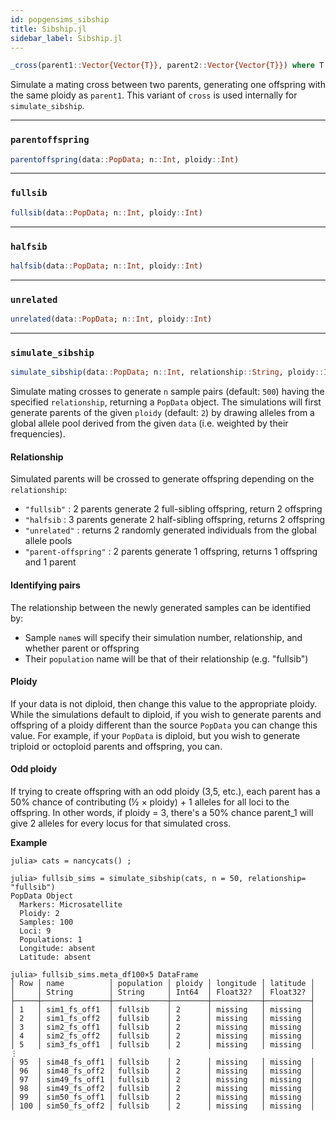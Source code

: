 ```yaml
---
id: popgensims_sibship
title: Sibship.jl
sidebar_label: Sibship.jl
---
```


```julia
_cross(parent1::Vector{Vector{T}}, parent2::Vector{Vector{T}}) where T <: Signed
```
Simulate a mating cross between two parents, generating one offspring with the same
ploidy as `parent1`. This variant of `cross` is used internally for `simulate_sibship`.

----

### `parentoffspring`
```julia
parentoffspring(data::PopData; n::Int, ploidy::Int)
```

----

### `fullsib`
```julia
fullsib(data::PopData; n::Int, ploidy::Int)
```
----

### `halfsib`
```julia
halfsib(data::PopData; n::Int, ploidy::Int)
```
----

### `unrelated`
```julia
unrelated(data::PopData; n::Int, ploidy::Int)
```

----

### `simulate_sibship`
```julia
simulate_sibship(data::PopData; n::Int, relationship::String, ploidy::Int)
```
Simulate mating crosses to generate `n` sample pairs (default: `500`) having the specified `relationship`, 
returning a `PopData` object. The simulations will first generate parents of the given `ploidy` (default: `2`) 
by drawing alleles from a global allele pool derived from the given `data` (i.e. weighted by their frequencies).

#### Relationship
Simulated parents will be crossed to generate offspring depending on the `relationship`:
- `"fullsib"` : 2 parents generate 2 full-sibling offspring, return 2 offspring
- `"halfsib` : 3 parents generate 2 half-sibling offspring, returns 2 offspring
- `"unrelated"` : returns 2 randomly generated individuals from the global allele pools
- `"parent-offspring"` : 2 parents generate 1 offspring, returns 1 offspring and 1 parent

#### Identifying pairs
The relationship between the newly generated samples can be identified by:
- Sample `name`s will specify their simulation number, relationship, and whether parent or offspring
- Their `population` name will be that of their relationship (e.g. "fullsib")

#### Ploidy
If your data is not diploid, then change this value to the appropriate ploidy. While the simulations default to 
diploid, if you wish to generate parents and offspring of a ploidy different than the source `PopData` you can 
change this value. For example, if your `PopData` is diploid, but you wish to generate triploid or octoploid 
parents and offspring, you can. 
#### Odd ploidy
If trying to create offspring with an odd ploidy (3,5, etc.), each parent has a 50% chance of 
contributing (½ × ploidy) + 1 alleles for all loci to the offspring. In other words, if ploidy = 3,
there's a 50% chance parent_1 will give 2 alleles for every locus for that simulated cross.

**Example**
```
julia> cats = nancycats() ;

julia> fullsib_sims = simulate_sibship(cats, n = 50, relationship= "fullsib")
PopData Object
  Markers: Microsatellite
  Ploidy: 2
  Samples: 100
  Loci: 9
  Populations: 1
  Longitude: absent
  Latitude: absent

julia> fullsib_sims.meta_df100×5 DataFrame
│ Row │ name          │ population │ ploidy │ longitude │ latitude │
│     │ String        │ String     │ Int64  │ Float32?  │ Float32? │
├─────┼───────────────┼────────────┼────────┼───────────┼──────────┤
│ 1   │ sim1_fs_off1  │ fullsib    │ 2      │ missing   │ missing  │
│ 2   │ sim1_fs_off2  │ fullsib    │ 2      │ missing   │ missing  │
│ 3   │ sim2_fs_off1  │ fullsib    │ 2      │ missing   │ missing  │
│ 4   │ sim2_fs_off2  │ fullsib    │ 2      │ missing   │ missing  │
│ 5   │ sim3_fs_off1  │ fullsib    │ 2      │ missing   │ missing  │
⋮
│ 95  │ sim48_fs_off1 │ fullsib    │ 2      │ missing   │ missing  │
│ 96  │ sim48_fs_off2 │ fullsib    │ 2      │ missing   │ missing  │
│ 97  │ sim49_fs_off1 │ fullsib    │ 2      │ missing   │ missing  │
│ 98  │ sim49_fs_off2 │ fullsib    │ 2      │ missing   │ missing  │
│ 99  │ sim50_fs_off1 │ fullsib    │ 2      │ missing   │ missing  │
│ 100 │ sim50_fs_off2 │ fullsib    │ 2      │ missing   │ missing  │
```